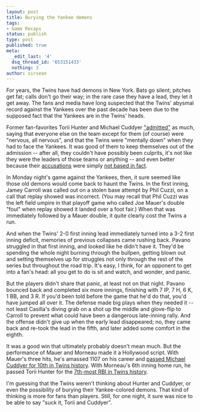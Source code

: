 ```yaml
---
layout: post
title: Burying the Yankee demons
tags:
- Game Recaps
status: publish
type: post
published: true
meta:
  _edit_last: '4'
  dsq_thread_id: '653151433'
  nothing: 3
author: sirsean
---
```

For years, the Twins have had demons in New York. Bats go silent; pitches get fat; calls don't go their way; in the rare case they have a lead, they let it get away. The fans and media have long suspected that the Twins' abysmal record against the Yankees over the past decade has been due to the supposed fact that the Yankees are in the Twins' heads.

Former fan-favorites Torii Hunter and Michael Cuddyer ["admitted"](http://www.cbssports.com/mlb/blog/jon-heyman/17995079/hunter-cuddyer-admit-twins-were-psyched-out-by-yankees) as much, saying that everyone else on the team except for them (of course) were "nervous, all nervous", and that the Twins were "mentally down" when they had to face the Yankees. It was good of them to keep themselves out of the admission -- after all, they couldn't have possibly been culprits, it's not like they were the leaders of those teams or anything -- and even better because their [accusations](http://www.platoonadvantage.com/2012-articles/march/the-meddler-part-2-heyman-lets-torii-hunter-slander-lew-ford.html) were simply [not based in fact](http://www.platoonadvantage.com/2012-articles/april/lew-ford-on-the-twins-and-torii-hunters-accusations.html).

In Monday night's game against the Yankees, then, it sure seemed like those old demons would come back to haunt the Twins. In the first inning, Jamey Carroll was called out on a stolen base attempt by Phil Cuzzi, on a call that replay showed was incorrect. (You may recall that Phil Cuzzi was the left field umpire in that playoff game who called Joe Mauer's double "foul" when replay showed it landed over a foot fair.) When that was immediately followed by a Mauer double, it quite clearly cost the Twins a run.

And when the Twins' 2-0 first inning lead immediately turned into a 3-2 first inning deficit, memories of previous collapses came rushing back. Pavano struggled in that first inning, and looked like he didn't have it. They'd be spending the whole night burning through the bullpen, getting blown out and setting themselves up for struggles not only through the rest of the series but throughout the road trip. It's easy, I think, for an opponent to get into a fan's head: all you get to do is sit and watch, and wonder, and panic.

But the players didn't share that panic, at least not on that night. Pavano bounced back and completed six more innings, finishing with 7 IP, 7 H, 6 K, 1 BB, and 3 R. If you'd been told before the game that he'd do that, you'd have jumped all over it. The defense made big plays when they needed it -- not least Casilla's diving grab on a shot up the middle and glove-flip to Carroll to prevent what could have been a dangerous late-inning rally. And the offense didn't give up when the early lead disappeared; no, they came back and re-took the lead in the fifth, and later added some comfort in the eighth.
 
 It was a good win that ultimately probably doesn't mean much. But the performance of Mauer and Morneau made it a Hollywood script. With Mauer's three hits, he's amassed 1107 on his career and [passed Michael Cuddyer for 10th in Twins history](https://twitter.com/twins_morsecode/status/192069372527902721). With Morneau's 6th inning home run, he passed Torii Hunter for the [7th-most RBI in Twins history](https://twitter.com/twins_morsecode/status/192106441119776768).

 I'm guessing that the Twins weren't thinking about Hunter and Cuddyer, or even the possibility of burying their Yankee-colored demons. That kind of thinking is more for fans than players. Still, for one night, it sure was nice to be able to say "suck it, Torii and Cuddyer".
